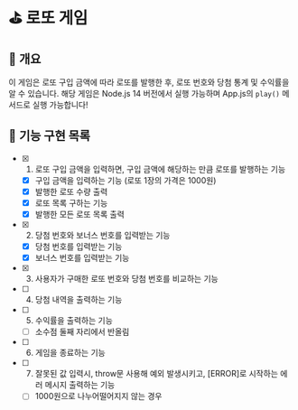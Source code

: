 # ⛳️ 로또 게임

## 🎱 개요

이 게임은 로또 구입 금액에 따라 로또를 발행한 후, 로또 번호와 당첨 통계 및 수익률을 알 수 있습니다.
해당 게임은 Node.js 14 버전에서 실행 가능하며 App.js의 `play()` 메서드로 실행 가능합니다!

## 🎒 기능 구현 목록

- [x] 1.  로또 구입 금액을 입력하면, 구입 금액에 해당하는 만큼 로또를 발행하는 기능

  - [x] 구입 금액을 입력하는 기능 (로또 1장의 가격은 1000원)
  - [x] 발행한 로또 수량 출력
  - [x] 로또 목록 구하는 기능
  - [x] 발행한 모든 로또 목록 출력

- [x] 2.  당첨 번호와 보너스 번호를 입력받는 기능

  - [x] 당첨 번호를 입력받는 기능
  - [x] 보너스 번호를 입력받는 기능

- [x] 3.  사용자가 구매한 로또 번호와 당첨 번호를 비교하는 기능
- [ ] 4.  당첨 내역을 출력하는 기능

- [ ] 5.  수익률을 출력하는 기능
  - [ ] 소수점 둘째 자리에서 반올림
- [ ] 6.  게임을 종료하는 기능

- [ ] 7.  잘못된 값 입력시, throw문 사용해 예외 발생시키고, [ERROR]로 시작하는 에러 메시지 출력하는 기능
  - [ ] 1000원으로 나누어떨어지지 않는 경우
